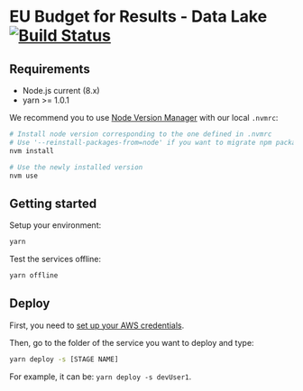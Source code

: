 # EU Budget for Results - Data Lake [![Build Status](https://drone.ne-dev.eu/api/badges/ec-europa/eubfr-data-lake/status.svg)](https://drone.ne-dev.eu/ec-europa/eubfr-data-lake)

## Requirements

-   Node.js current (8.x)
-   yarn >= 1.0.1

We recommend you to use [Node Version Manager](https://github.com/creationix/nvm) with our local `.nvmrc`:

```sh
# Install node version corresponding to the one defined in .nvmrc
# Use '--reinstall-packages-from=node' if you want to migrate npm packages from a previous version
nvm install

# Use the newly installed version
nvm use
```

## Getting started

Setup your environment:

```sh
yarn
```

Test the services offline:

```sh
yarn offline
```

## Deploy

First, you need to [set up your AWS credentials](https://serverless.com/framework/docs/providers/aws/guide/credentials/).

Then, go to the folder of the service you want to deploy and type:

```sh
yarn deploy -s [STAGE NAME]
```

For example, it can be: `yarn deploy -s devUser1`.
